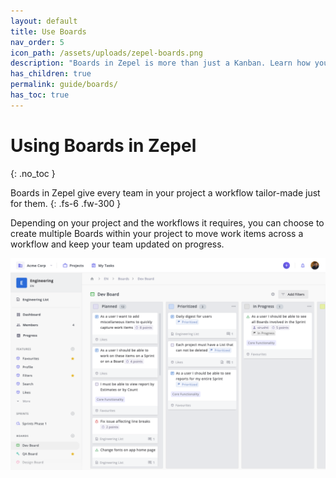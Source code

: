 ```yaml
---
layout: default
title: Use Boards
nav_order: 5
icon_path: /assets/uploads/zepel-boards.png
description: "Boards in Zepel is more than just a Kanban. Learn how you can use Boards to keep track of progress across teams within a project."
has_children: true
permalink: guide/boards/
has_toc: true
---
```


# Using Boards in Zepel
{: .no_toc }

Boards in Zepel give every team in your project a workflow tailor-made just for them.
{: .fs-6 .fw-300 }

Depending on your project and the workflows it requires, you can choose to create multiple Boards within your project to move work items across a workflow and keep your team updated on progress.

![Boards in Zepel](/assets/uploads/zepel-boards.png "Boards in Zepel")
